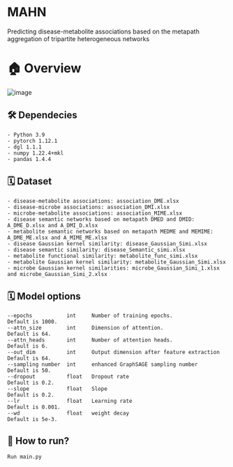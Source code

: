 # MAHN
Predicting disease-metabolite associations based on the metapath aggregation of tripartite heterogeneous networks

# 🏠 Overview
![image](https://github.com/Lwz1225/MAHN/assets/127914409/ddd7ad49-8a8c-4f67-8287-d5900db5f0c7)


## 🛠️ Dependecies
```
- Python 3.9
- pytorch 1.12.1
- dgl 1.1.1
- numpy 1.22.4+mkl
- pandas 1.4.4
```

## 🗓️ Dataset
```
- disease-metabolite associations: association_DME.xlsx
- disease-microbe associations: association_DMI.xlsx
- microbe-metabolite associations: association_MIME.xlsx
- disease semantic networks based on metapath DMED and DMID: A_DME_D.xlsx and A_DMI_D.xlsx
- metabolite semantic networks based on metapath MEDME and MEMIME: A_DME_ME.xlsx and A_MIME_ME.xlsx 
- disease Gaussian kernel similarity: disease_Gaussian_Simi.xlsx
- disease semantic similarity: disease_Semantic_simi.xlsx
- metabolite functional similarity: metabolite_func_simi.xlsx
- metabolite Gaussian kernel similarity: metabolite_Gaussian_Simi.xlsx
- microbe Gaussian kernel similarities: microbe_Gaussian_Simi_1.xlsx and microbe_Gaussian_Simi_2.xlsx 
```

## 🗓️ Model options
```
--epochs           int     Number of training epochs.                 Default is 1000.
--attn_size        int     Dimension of attention.                    Default is 64.
--attn_heads       int     Number of attention heads.                 Default is 6.
--out_dim          int     Output dimension after feature extraction  Default is 64.
--sampling number  int     enhanced GraphSAGE sampling number         Default is 50.
--dropout          float   Dropout rate                               Default is 0.2.
--slope            float   Slope                                      Default is 0.2.
--lr               float   Learning rate                              Default is 0.001.
--wd               float   weight decay                               Default is 5e-3.

```

## 🎯 How to run?
```
Run main.py

```
